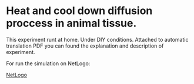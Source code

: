 
# Heat and cool down diffusion proccess in animal tissue.

This experiment runt at home. Under DIY conditions. Attached to automatic translation PDF you can found the explanation and description of experiment.

For run the simulation on NetLogo:

[NetLogo](https://ccl.northwestern.edu/netlogo/)
